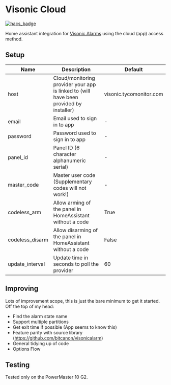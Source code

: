 # Visonic Cloud
[![hacs_badge](https://img.shields.io/badge/HACS-Custom-41BDF5.svg)](https://github.com/hacs/integration)

Home assistant integration for [Visonic Alarms](https://www.visonic.com/en-hp-new) using the cloud (app) access method.

## Setup
| **Name**        | **Description**                                                                        | **Default**             |
|-----------------|----------------------------------------------------------------------------------------|-------------------------|
| host            | Cloud/monitoring provider your app is linked to (will have been provided by installer) | visonic.tycomonitor.com |
| email           | Email used to sign in to app                                                           | -                       |
| password        | Password used to sign in to app                                                        | -                       |
| panel_id        | Panel ID (6 character alphanumeric serial)                                             | -                       |
| master_code     | Master user code (Supplementary codes will not work!)                                  | -                       |
| codeless_arm    | Allow arming of the panel in HomeAssistant without a code                              | True                    |
| codeless_disarm | Allow disarming of the panel in HomeAssistant without a code                           | False                   |
| update_interval | Update time in seconds to poll the provider                                            | 60                      |


## Improving
Lots of improvement scope, this is just the bare minimum to get it started. Off the top of my head:

* Find the alarm state name
* Support multiple partitions
* Get exit time if possible (App seems to know this)
* Feature parity with source library (https://github.com/bitcanon/visonicalarm)
* General tidying up of code
* Options Flow

## Testing

Tested only on the PowerMaster 10 G2.
